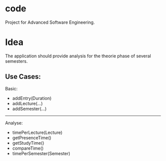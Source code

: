 # code
Project for Advanced Software Engineering.

# Idea
The application should provide analysis for the theorie phase of several semesters.

## Use Cases:
Basic:
* addEntry(Duration)
* addLecture(...)
* addSemester(...)
---
Analyse:
* timePerLecture(Lecture)
* getPresenceTime()
* getStudyTime()
* compareTime()
* timePerSemester(Semester)
